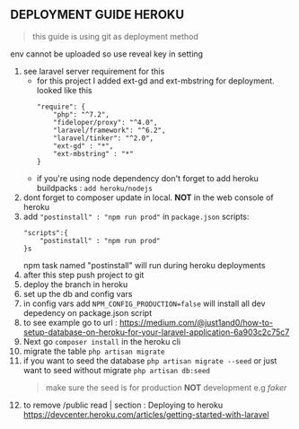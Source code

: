 ## DEPLOYMENT GUIDE HEROKU
> this guide is using git as deployment method

env cannot be uploaded so use reveal key in setting 

1. see laravel server requirement for this
    - for this project I added ext-gd and ext-mbstring for deployment. looked like this
        ```
        "require": {
            "php": "^7.2",
            "fideloper/proxy": "^4.0",
            "laravel/framework": "^6.2",
            "laravel/tinker": "^2.0",
            "ext-gd" : "*",
            "ext-mbstring" : "*"
        }
        ```
    - if you're using node dependency don't forget to add heroku buildpacks : ```add heroku/nodejs```
2. dont forget to composer update in local. **NOT** in the web console of heroku
3. add ```"postinstall" : "npm run prod"``` in ```package.json``` scripts:
    ```
    "scripts":{
        "postinstall" : "npm run prod"
    }s
    ```
    npm task named "postinstall" will run during heroku deployments
3. after this step push project to git
4. deploy the branch in heroku
5. set up the db and config vars
1. in config vars add
```NPM_CONFIG_PRODUCTION=false``` will install all dev depedency on package.json script
6. to see example go to 
url : https://medium.com/@just1and0/how-to-setup-database-on-heroku-for-your-laravel-application-6a903c2c75c7 
7. Next go ```composer install``` in the heroku cli
8. migrate the table ```php artisan migrate```
9. if you want to seed the database ```php artisan migrate --seed``` or  just want to seed without migrate ```php artisan db:seed```
    > make sure the seed is for production **NOT** development e.g *faker*
1. to remove /public read | section : Deploying to heroku
https://devcenter.heroku.com/articles/getting-started-with-laravel



